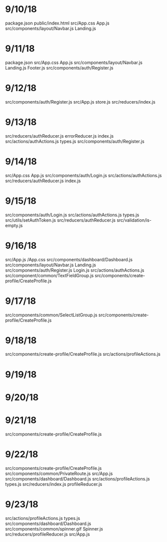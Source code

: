 # 9/10/18
package.json
public/index.html
src/App.css
    App.js
src/components/layout/Navbar.js
                      Landing.js

# 9/11/18
package.json
src/App.css
    App.js
src/components/layout/Navbar.js
                      Landing.js
                      Footer.js
src/components/auth/Register.js

# 9/12/18
src/components/auth/Register.js
src/App.js
    store.js
src/reducers/index.js

# 9/13/18
src/reducers/authReducer.js
             errorReducer.js
             index.js
src/actions/authActions.js
            types.js
src/components/auth/Register.js

# 9/14/18
src/App.css
    App.js
src/components/auth/Login.js
src/actions/authActions.js
src/reducers/authReducer.js
             index.js

# 9/15/18
src/components/auth/Login.js
src/actions/authActions.js
            types.js
src/utils/setAuthToken.js
src/reducers/authReducer.js
src/validation/is-empty.js

# 9/16/18
src/App.js
   /App.css
src/components/dashboard/Dashboard.js
src/components/layout/Navbar.js
                      Landing.js
src/components/auth/Register.js
                    Login.js
src/actions/authActions.js
src/component/common/TextFieldGroup.js
src/components/create-profile/CreateProfile.js

# 9/17/18
src/components/common/SelectListGroup.js
src/components/create-profile/CreateProfile.js

# 9/18/18
src/components/create-profile/CreateProfile.js
src/actions/profileActions.js

# 9/19/18

# 9/20/18

# 9/21/18
src/components/create-profile/CreateProfile.js

# 9/22/18
src/components/create-profile/CreateProfile.js
src/components/common/PrivateRoute.js
src/App.js
src/components/dashboard/Dashboard.js
src/actions/profileActions.js
            types.js
src/reducers/index.js
             profileReducer.js

# 9/23/18
src/actions/profileActions.js
            types.js
src/components/dashboard/Dashboard.js
src/components/common/spinner.gif
                      Spinner.js
src/reducers/profileReducer.js
src/App.js
